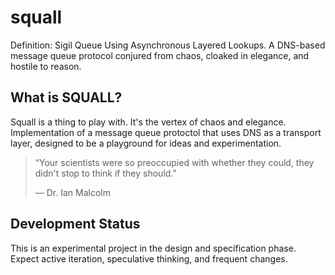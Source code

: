 # squall

Definition: Sigil Queue Using Asynchronous Layered Lookups. A DNS-based message queue protocol conjured from chaos, cloaked in elegance, and hostile to reason.

## What is SQUALL?

Squall is a thing to play with. It's the vertex of chaos and elegance. Implementation of a message queue protoctol that uses DNS as a transport layer, designed to be a playground for ideas and experimentation.

> “Your scientists were so preoccupied with whether they could, they didn't stop to think if they should.”
>
> ― Dr. Ian Malcolm

## Development Status

This is an experimental project in the design and specification phase. Expect active iteration, speculative thinking, and frequent changes.
